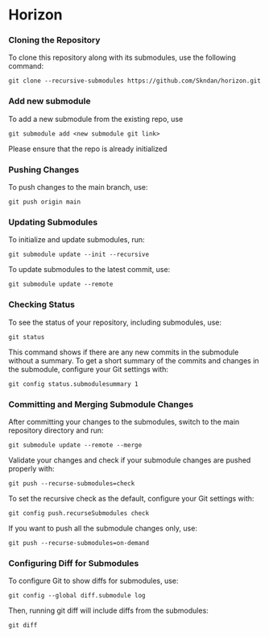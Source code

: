 # Horizon

### Cloning the Repository
To clone this repository along with its submodules, use the following command:
```shell
git clone --recursive-submodules https://github.com/Skndan/horizon.git
```

### Add new submodule
To add a new submodule from the existing repo, use
```shell
git submodule add <new submodule git link>
```
Please ensure that the repo is already initialized

### Pushing Changes
To push changes to the main branch, use:
```shell
git push origin main
```

### Updating Submodules
To initialize and update submodules, run:
```shell
git submodule update --init --recursive
```
To update submodules to the latest commit, use:
```shell
git submodule update --remote
```

### Checking Status
To see the status of your repository, including submodules, use:
```shell
git status
```

This command shows if there are any new commits in the submodule without a summary. To get a short summary of the commits and changes in the submodule, configure your Git settings with:
```shell
git config status.submodulesummary 1
```

### Committing and Merging Submodule Changes
After committing your changes to the submodules, switch to the main repository directory and run:
```shell
git submodule update --remote --merge
```
Validate your changes and check if your submodule changes are pushed properly with:
```shell
git push --recurse-submodules=check
```
To set the recursive check as the default, configure your Git settings with:
```shell
git config push.recurseSubmodules check
```
If you want to push all the submodule changes only, use:
```shell
git push --recurse-submodules=on-demand
```

### Configuring Diff for Submodules
To configure Git to show diffs for submodules, use:
```shell
git config --global diff.submodule log
```
Then, running git diff will include diffs from the submodules:
```shell
git diff
```
